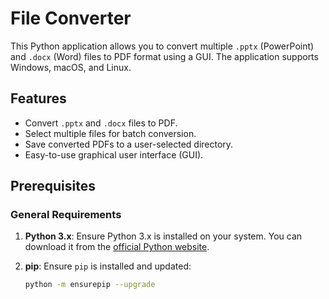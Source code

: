# File Converter

This Python application allows you to convert multiple `.pptx` (PowerPoint) and `.docx` (Word) files to PDF format using a GUI. The application supports Windows, macOS, and Linux.

## Features

- Convert `.pptx` and `.docx` files to PDF.
- Select multiple files for batch conversion.
- Save converted PDFs to a user-selected directory.
- Easy-to-use graphical user interface (GUI).

## Prerequisites

### General Requirements

1. **Python 3.x**: Ensure Python 3.x is installed on your system. You can download it from the [official Python website](https://www.python.org/).

2. **pip**: Ensure `pip` is installed and updated:
   ```bash
   python -m ensurepip --upgrade
